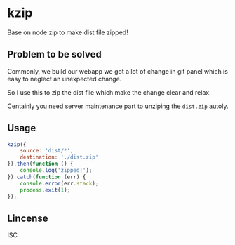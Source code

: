# kzip

Base on node zip to make dist file zipped!

## Problem to be solved

Commonly, we build our webapp we got a lot of change in git panel which is easy to neglect an unexpected change.

So I use this to zip the dist file which make the change clear and relax.

Centainly you need server maintenance part to unziping the `dist.zip` autoly.

## Usage

```js
kzip({
    source: 'dist/*',
    destination: './dist.zip'
}).then(function () {
    console.log('zipped!');
}).catch(function (err) {
    console.error(err.stack);
    process.exit(1);
});
```

## Lincense

ISC